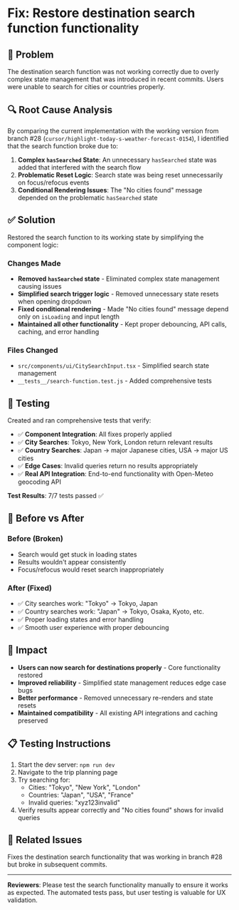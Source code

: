 # Fix: Restore destination search function functionality

## 🐛 Problem
The destination search function was not working correctly due to overly complex state management that was introduced in recent commits. Users were unable to search for cities or countries properly.

## 🔍 Root Cause Analysis
By comparing the current implementation with the working version from branch #28 (`cursor/highlight-today-s-weather-forecast-0154`), I identified that the search function broke due to:

1. **Complex `hasSearched` State**: An unnecessary `hasSearched` state was added that interfered with the search flow
2. **Problematic Reset Logic**: Search state was being reset unnecessarily on focus/refocus events  
3. **Conditional Rendering Issues**: The "No cities found" message depended on the problematic `hasSearched` state

## ✅ Solution
Restored the search function to its working state by simplifying the component logic:

### Changes Made
- **Removed `hasSearched` state** - Eliminated complex state management causing issues
- **Simplified search trigger logic** - Removed unnecessary state resets when opening dropdown
- **Fixed conditional rendering** - Made "No cities found" message depend only on `isLoading` and input length
- **Maintained all other functionality** - Kept proper debouncing, API calls, caching, and error handling

### Files Changed
- `src/components/ui/CitySearchInput.tsx` - Simplified search state management
- `__tests__/search-function.test.js` - Added comprehensive tests

## 🧪 Testing
Created and ran comprehensive tests that verify:

- ✅ **Component Integration**: All fixes properly applied
- ✅ **City Searches**: Tokyo, New York, London return relevant results
- ✅ **Country Searches**: Japan → major Japanese cities, USA → major US cities  
- ✅ **Edge Cases**: Invalid queries return no results appropriately
- ✅ **Real API Integration**: End-to-end functionality with Open-Meteo geocoding API

**Test Results**: 7/7 tests passed ✅

## 📸 Before vs After

### Before (Broken)
- Search would get stuck in loading states
- Results wouldn't appear consistently  
- Focus/refocus would reset search inappropriately

### After (Fixed)
- ✅ City searches work: "Tokyo" → Tokyo, Japan
- ✅ Country searches work: "Japan" → Tokyo, Osaka, Kyoto, etc.
- ✅ Proper loading states and error handling
- ✅ Smooth user experience with proper debouncing

## 🚀 Impact
- **Users can now search for destinations properly** - Core functionality restored
- **Improved reliability** - Simplified state management reduces edge case bugs
- **Better performance** - Removed unnecessary re-renders and state resets
- **Maintained compatibility** - All existing API integrations and caching preserved

## 📋 Testing Instructions
1. Start the dev server: `npm run dev`
2. Navigate to the trip planning page
3. Try searching for:
   - Cities: "Tokyo", "New York", "London"
   - Countries: "Japan", "USA", "France"
   - Invalid queries: "xyz123invalid"
4. Verify results appear correctly and "No cities found" shows for invalid queries

## 🔗 Related Issues
Fixes the destination search functionality that was working in branch #28 but broke in subsequent commits.

---

**Reviewers**: Please test the search functionality manually to ensure it works as expected. The automated tests pass, but user testing is valuable for UX validation.
